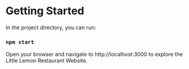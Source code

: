 # Getting Started

In the project directory, you can run:

### `npm start`

Open your browser and navigate to http://localhost:3000 to explore the Little Lemon Restaurant Website.
